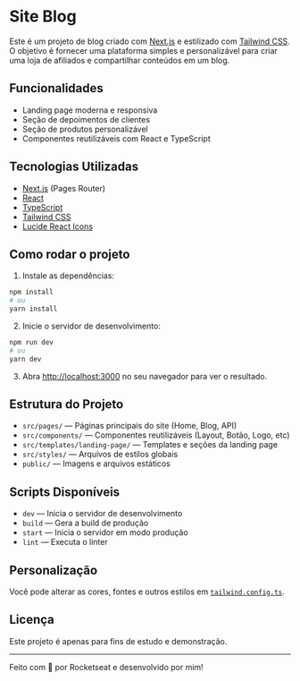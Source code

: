 # Site Blog

Este é um projeto de blog criado com [Next.js](https://nextjs.org/) e estilizado com [Tailwind CSS](https://tailwindcss.com/). O objetivo é fornecer uma plataforma simples e personalizável para criar uma loja de afiliados e compartilhar conteúdos em um blog.

## Funcionalidades

- Landing page moderna e responsiva
- Seção de depoimentos de clientes
- Seção de produtos personalizável
- Componentes reutilizáveis com React e TypeScript

## Tecnologias Utilizadas

- [Next.js](https://nextjs.org/) (Pages Router)
- [React](https://react.dev/)
- [TypeScript](https://www.typescriptlang.org/)
- [Tailwind CSS](https://tailwindcss.com/)
- [Lucide React Icons](https://lucide.dev/)

## Como rodar o projeto

1. Instale as dependências:

```bash
npm install
# ou
yarn install
```

2. Inicie o servidor de desenvolvimento:

```bash
npm run dev
# ou
yarn dev
```

3. Abra [http://localhost:3000](http://localhost:3000) no seu navegador para ver o resultado.

## Estrutura do Projeto

- `src/pages/` — Páginas principais do site (Home, Blog, API)
- `src/components/` — Componentes reutilizáveis (Layout, Botão, Logo, etc)
- `src/templates/landing-page/` — Templates e seções da landing page
- `src/styles/` — Arquivos de estilos globais
- `public/` — Imagens e arquivos estáticos

## Scripts Disponíveis

- `dev` — Inicia o servidor de desenvolvimento
- `build` — Gera a build de produção
- `start` — Inicia o servidor em modo produção
- `lint` — Executa o linter

## Personalização

Você pode alterar as cores, fontes e outros estilos em [`tailwind.config.ts`](tailwind.config.ts).

## Licença

Este projeto é apenas para fins de estudo e demonstração.

---

Feito com 💙 por Rocketseat e desenvolvido por mim!
